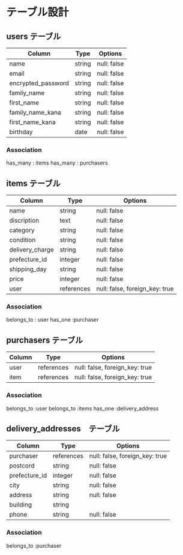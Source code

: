 # テーブル設計

## users テーブル

| Column             | Type   | Options     |
| ------------------ | ------ | ----------- |
| name               | string | null: false |
| email              | string | null: false |
| encrypted_password | string | null: false |
| family_name        | string | null: false |
| first_name         | string | null: false |
| family_name_kana   | string | null: false |
| first_name_kana    | string | null: false |
| birthday           | date   | null: false |

### Association
has_many : items
has_many : purchasers



## items テーブル

| Column          | Type       | Options                        |
| --------------- | ---------- | ------------------------------ |
| name            | string     | null: false                    |
| discription     | text       | null: false                    |
| category        | string     | null: false                    |
| condition       | string     | null: false                    |
| delivery_charge | string     | null: false                    |
| prefecture_id   | integer    | null: false                    |
| shipping_day    | string     | null: false                    |
| price           | integer    | null: false                    |
| user            | references | null: false, foreign_key: true |

### Association
belongs_to : user
has_one :purchaser



## purchasers テーブル

| Column         | Type       | Options                        |
| -------------- | ---------- | ------------------------------ |
| user           | references | null: false, foreign_key: true |
| item           | references | null: false, foreign_key: true |

### Association
belongs_to :user
belongs_to :items
has_one :delivery_address



## delivery_addresses　テーブル

| Column         | Type       | Options                        |
| -------------- | ---------- | ------------------------------ |
| purchaser      | references | null: false, foreign_key: true |
| postcord       | string     | null: false                    |
| prefecture_id  | integer     | null: false                    |
| city           | string     | null: false                    |
| address        | string     | null: false                    |
| building       | string     |                                |
| phone          | string     | null: false                    |

### Association
belongs_to :purchaser